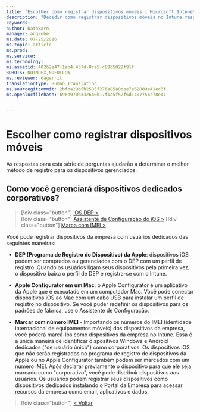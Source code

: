 ```yaml
---
title: "Escolher como registrar dispositivos móveis | Microsoft Intune"
description: "Decidir como registrar dispositivos móveis no Intune respondendo algumas perguntas simples"
keywords: 
author: NathBarn
manager: angrobe
ms.date: 07/25/2016
ms.topic: article
ms.prod: 
ms.service: 
ms.technology: 
ms.assetid: 40262e47-1ab4-437d-8ca5-c89b5022f91f
ROBOTS: NOINDEX,NOFOLLOW
ms.reviewer: dagerrit
translationtype: Human Translation
ms.sourcegitcommit: 2bfba29b5b2585f276a85a8dee7e62009e41ec3f
ms.openlocfilehash: b96b970b3326b0b17f1a5f57f6d1407756c78e41


---
```

# Escolher como registrar dispositivos móveis

As respostas para esta série de perguntas ajudarão a determinar o melhor método de registro para os dispositivos gerenciados.

## **Como você gerenciará dispositivos dedicados corporativos?**

  > [!div class="button"]
[iOS DEP >](/intune/deploy-use/ios-device-enrollment-program-in-microsoft-intune)  
> [!div class="button"]
[Assistente de Configuração do iOS >](/intune/deploy-use/ios-setup-assistant-enrollment-in-microsoft-intune)
> [!div class="button"]
[Marca com IMEI >](/intune/deploy-use/specify-corporate-owned-devices-with-international-mobile-equipment-identity-imei-numbers)

  Você pode registrar dispositivos da empresa com usuários dedicados das seguintes maneiras:

  - **DEP (Programa de Registro do Dispositivo) da Apple**: dispositivos iOS podem ser comprados ou gerenciados com o DEP com um perfil de registro. Quando os usuários ligam seus dispositivos pela primeira vez, o dispositivo baixa o perfil de DEP e registra-se com o Intune.

  - **Apple Configurator em um Mac**: o Apple Configurator é um aplicativo da Apple que é executado em um computador Mac. Você pode conectar dispositivos iOS ao Mac com um cabo USB para instalar um perfil de registro no dispositivo. Se você puder redefinir os dispositivos para os padrões de fábrica, use o Assistente de Configuração.

  - **Marcar com número IMEI** - Importando os números do IMEI (identidade internacional de equipamentos móveis) dos dispositivos da empresa, você poderá marcá-los como dispositivos da empresa no Intune. Essa é a única maneira de identificar dispositivos Windows e Android dedicados ("de usuário único") como corporativos. Os dispositivos iOS que não serão registrados no programa de registro de dispositivos da Apple ou no Apple Configurator também podem ser marcados com um número IMEI. Após declarar previamente o dispositivo para que ele seja marcado como "corporativo", você pode distribuir dispositivos aos usuários. Os usuários podem registrar seus dispositivos como dispositivos dedicados instalando o Portal da Empresa para acessar recursos da empresa como email, aplicativos e dados.

  > [!div class="button"]
  [< Voltar](choose-how-to-enroll-devices3.md)



<!--HONumber=Sep16_HO2-->


